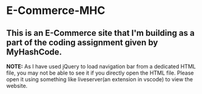 # E-Commerce-MHC
This is an E-Commerce site that I'm building as a part of the coding assignment given by MyHashCode.
-
**NOTE:**
As I have used jQuery to load navigation bar from a dedicated HTML file, you may not be able to see it if you directly open the HTML file. Please open it using something like liveserver(an extension in vscode) to view the website.
